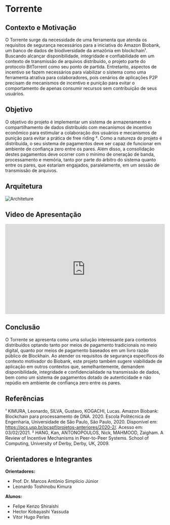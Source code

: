 # Torrente 


## Contexto e Motivação

O Torrente surge da necessidade de uma ferramenta que atenda os requisitos de segurança necessários para a iniciativa do Amazon Biobank, um banco de dados de biodiversidade da amazônia em blockchain¹.
Buscando alcançar disponibilidade, integridade e confiabilidade em um contexto de transmissão de arquivos distribuído, o projeto parte do protocolo BitTorrent como seu ponto de partida. Entretanto, aspectos de incentivo se fazem necessários para viabilizar o sistema como uma ferramenta atrativa para colaboradores, pois cenários de aplicações P2P precisam de mecanismos de incentivo e punição para evitar o comportamento de apenas consumir recursos sem contribuição de seus usuários.

## Objetivo

O objetivo do projeto é implementar um sistema de armazenamento e compartilhamento de dados distribuído com mecanismos de incentivo econômico para estimular a colaboração dos usuários e mecanismos de punição para evitar a prática de free riding ².
Como a natureza do projeto é distribuída, o seu sistema de pagamentos deve ser capaz de funcionar em ambiente de confiança zero entre os pares. Além disso, a consolidação destes pagamentos deve ocorrer com o mínimo de oneração de banda, processamento e memória, tanto por parte do árbitro do sistema quanto entre os pares, que estariam engajados, paralelamente, em um sessão de transmissão de arquivos.

## Arquitetura

![Architeture](/assets/architecture.png)

## Video de Apresentação

<style>.embed-container { position: relative; padding-bottom: 56.25%; height: 0; overflow: hidden; max-width: 100%; } .embed-container iframe, .embed-container object, .embed-container embed { position: absolute; top: 0; left: 0; width: 100%; height: 100%; }</style><div class='embed-container'><iframe src='https://www.youtube.com/embed/gYcLkmv6e0E' frameborder='0' allowfullscreen></iframe></div>

## Conclusão

O Torrente se apresenta como uma solução interessante para contextos distribuídos optando tanto por meios de pagamento tradicionais no meio digital, quanto por meios de pagamento baseados em um livro razão público de Blockhain. 
Ao atender os requisitos de segurança específicos do contexto motivador do Biobank, este projeto também sugere viabilidade de aplicação em outros contextos que, semelhantemente, demandem disponibilidade, integridade e confidencialidade na transmissão de dados, bem como um sistema de pagamentos dotado de autenticidade e não repúdio em ambiente de confiança zero entre os pares.

## Referências

¹ KIMURA, Leonardo, SILVA, Gustavo, KOGACHI, Lucas. Amazon Biobank:
Blockchain para processamento de DNA. 2020. Escola
Politécnica de Engenharia, Universidade de São Paulo, São Paulo, 2020. Disponível
em: <https://pcs.usp.br/pcspf/projetos-anteriores/2020-2/>. Acesso em: 03/02/2021.
² HANG, Kan, ANTONOPOULOS, Nick, MAHMOOD, Zaigham. A Review of Incentive Mechanisms in Peer-to-Peer Systems. School of Computing, University
of Derby, Derby, UK, 2009.


## Orientadores e Integrantes

**Orientadores:**

- Prof. Dr. Marcos Antônio Simplício Júnior
- Leonardo Toshinobu Kimura

**Alunos:**

- Felipe Kenzo Shiraishi
- Hector Kobayashi Yassuda
- Vitor Hugo Perles



